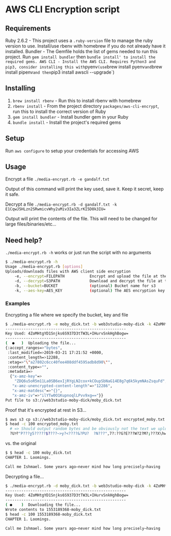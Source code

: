 # AWS CLI Encryption script

## Requirements

Ruby 2.6.2 - This project uses a `.ruby-version` file to manage the ruby version to use. Install/use rbenv with homebrew if you do not already have it installed.
Bundler - The Gemfile holds the list of gems needed to run this project. Run `gem install bundler` then `bundle install' to install the required gems. AWS CLI - Install the AWS CLI. Requires Python3 and pip3, consider installing this with`pyenv`(use`brew install pyenv`and`brew install pipenv`and then`pip3 install awscli --upgrade`)

## Installing

1. `brew install rbenv` - Run this to install rbenv with homebrew
1. `rbenv install` - From the project directory `packages/aws-cli-encrypt`, run this to install the correct version of Ruby
1. `gem install bundler` - Install bundler gem in your Ruby
1. `bundle install` - Install the project's required gems

## Setup

Run `aws configure` to setup your credentials for accessing AWS

## Usage

Encrypt a file
`./media-encrypt.rb -e gandalf.txt`

Output of this command will print the key used, save it. Keep it secret, keep it safe.

Decrypt a file
`./media-encrypt.rb -d gandalf.txt -k E1CqwJ5HLzn2SRwmicvWhy2uMiv3Ia3ZLrKI5D0k3IU=`

Output will print the contents of the file. This will need to be changed for large files/binaries/etc...

## Need help?

`./media-encrypt.rb -h` works or just run the script with no arguments

```bash
$ ./media-encrypt.rb -h
Usage ./media-encrypt.rb [options]
Uploads/downloads files with AWS client side encryption
    -e, --encrypt=FILEPATH           Encrypt and upload the file at the provided file path
    -d, --decrypt=S3PATH             Download and decrypt the file at the provided S3 path
    -b, --bucket=BUCKET              (optional) Bucket name for s3
    -k, --aes-key=AES_KEY            (optional) The AES encryption key to use
```

### Examples

Encrypting a file where we specify the bucket, key and file

```bash
$ ./media-encrypt.rb -e moby_dick.txt -b web3studio-moby-dick -k 4ZoMHtgYD1Snjks6S937D3tTW3L+IHurvSnkHghBogw=
-----------------------------------------------------
Key Used: 4ZoMHtgYD1Snjks6S937D3tTW3L+IHurvSnkHghBogw=
-----------------------------------------------------
(  ●   )  Uploading the file...
{:accept_ranges=>"bytes",
 :last_modified=>2019-03-21 17:21:52 +0000,
 :content_length=>12288,
 :etag=>"\"a27802c6cc40fee408ddf4595adb8d90\"",
 :content_type=>"",
 :metadata=>
  {"x-amz-key"=>
    "ZDQ6u5oR5m11La0SB6exIjRYgLN2cox+kCOupSbNaG14E8g7q6k5kymNAsZsquFd",
   "x-amz-unencrypted-content-length"=>"12286",
   "x-amz-matdesc"=>"{}",
   "x-amz-iv"=>"ilYTw0O1KupnoqlLPvv9xg=="}}
Put file to s3://web3studio-moby-dick/moby_dick.txt
```

Proof that it's encrypted at rest in S3...

```bash
$ aws s3 cp s3://web3studio-moby-dick/moby_dick.txt encrypted_moby.txt
$ head -c 100 encrypted_moby.txt
  # => Should output random bytes and be obviously not the text we uploaded
  ?U?ͣ?"P???ջ5?????$????~>y?<????&?PU?	?N???",7?:??G?E???W?2?M?;???X\hw??c???k*??w??7qk
```

vs. the original

```bash
$ $ head -c 100 moby_dick.txt
CHAPTER 1. Loomings.

Call me Ishmael. Some years ago—never mind how long precisely—having
```

Decrypting a file...

```bash
$ ./media-encrypt.rb -d moby_dick.txt -b web3studio-moby-dick -k 4ZoMHtgYD1Snjks6S937D3tTW3L+IHurvSnkHghBogw=
-----------------------------------------------------
Key Used: 4ZoMHtgYD1Snjks6S937D3tTW3L+IHurvSnkHghBogw=
-----------------------------------------------------
( ●    )  Downloading the file...
Wrote contents to 1553189368-moby_dick.txt
$ head -c 100 1553189368-moby_dick.txt
CHAPTER 1. Loomings.

Call me Ishmael. Some years ago—never mind how long precisely—having
```
